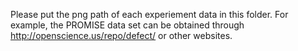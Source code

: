 Please put the png path of each experiement data in this folder.
For example, the PROMISE data set can be obtained through http://openscience.us/repo/defect/ or other websites.
